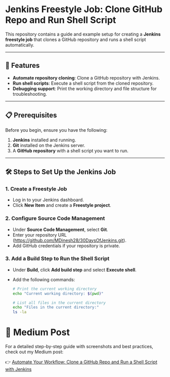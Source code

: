 # Jenkins Freestyle Job: Clone GitHub Repo and Run Shell Script

This repository contains a guide and example setup for creating a **Jenkins freestyle job** that clones a GitHub repository and runs a shell script automatically.

---

## 🚀 Features

- **Automate repository cloning**: Clone a GitHub repository with Jenkins.
- **Run shell scripts**: Execute a shell script from the cloned repository.
- **Debugging support**: Print the working directory and file structure for troubleshooting.

---

## 📋 Prerequisites

Before you begin, ensure you have the following:

1. **Jenkins** installed and running.
2. **Git** installed on the Jenkins server.
3. A **GitHub repository** with a shell script you want to run.

---

## 🛠️ Steps to Set Up the Jenkins Job

### 1. Create a Freestyle Job
- Log in to your Jenkins dashboard.
- Click **New Item** and create a **Freestyle project**.

### 2. Configure Source Code Management
- Under **Source Code Management**, select **Git**.
- Enter your repository URL (https://github.com/MDinesh28/30DaysOfJenkins.git).
- Add GitHub credentials if your repository is private.

### 3. Add a Build Step to Run the Shell Script
- Under **Build**, click **Add build step** and select **Execute shell**.
- Add the following commands:

  ```bash
  # Print the current working directory
  echo "Current working directory: $(pwd)"

  # List all files in the current directory
  echo "Files in the current directory:"
  ls -la

# 📖 Medium Post
For a detailed step-by-step guide with screenshots and best practices, check out my Medium post:

👉 [Automate Your Workflow: Clone a GitHub Repo and Run a Shell Script with Jenkins](https://medium.com/@mekadinesh4/clone-a-github-repo-and-run-a-shell-script-with-jenkins-23f5999fb569)
